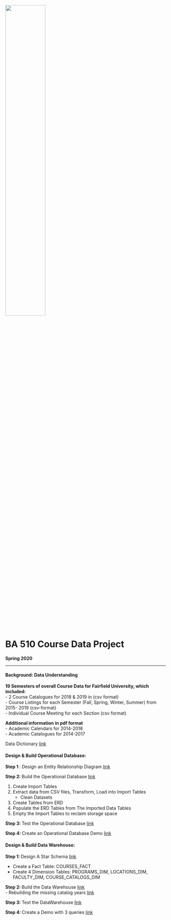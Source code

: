 <img src="https://i.imgur.com/SsfgzAq.png" width=50%/> <br>

# BA 510 Course Data Project
__Spring 2020__

___

#### Background: Data Understanding

__19 Semesters of overall Course Data for Fairfield University, which included:__ <br>
    - 2 Course Catalogues for 2018 & 2019 in (csv format) <br>
    - Course Listings for each Semester (Fall, Spring, Winter, Summer) from 2015- 2019  (csv-format) <br>
    - Individual Course Meeting for each Section (csv format) <br>

__Additional information in pdf format__ <br>
    - Academic Calendars for 2014-2018 <br>
    - Academic Catalogues for 2014-2017 <br>

Data Dictionary [link](./docs/CourseDataDictionary.md)
   
#### Design & Build Operational Database:

<b> Step 1 </b> : Design an Entity Relationship Diagram [link](./docs/CourseDataERD.pdf) <br>

<b> Step 2: </b> Build the Operational Database [link](CourseDataETL.ipynb) <br>
1. Create Import Tables
2. Extract data from CSV files, Transform, Load into Import Tables
    - Clean Datasets
3. Create Tables from ERD
4. Populate the ERD Tables from The Imported Data Tables
5. Empty the Import Tables to reclaim storage space
    
<b> Step 3: </b> Test the Operational Database [link](CourseDataTest.ipynb) <br>

<b> Step 4: </b> Create an Operational Database Demo [link](http://mayosql.me) <br>
#### Design & Build Data Warehouse:
<b> Step 1: </b> Design A Star Schema [link](./docs/fact-table-management.pdf) <br>
- Create a Fact Table: COURSES_FACT
- Create 4 Dimension Tables: PROGRAMS_DIM, LOCATIONS_DIM, FACULTY_DIM, COURSE_CATALOGS_DIM
   
<b> Step 2: </b> Build the Data Warehouse [link](CourseDataWarehouseTest.ipynb) <br>
    - Rebuilding the missing catalog years [link](./fixing_catalog_years/fixing_missing_program_name_and_code.ipynb) <br>
    
<b> Step 3: </b> Test the DataWarehouse [link](CourseDataWarehouseTest.ipynb) <br>

<b> Step 4: </b> Create a Demo with 3 queries [link](CourseDataWarehouseDemo.ipynb)
